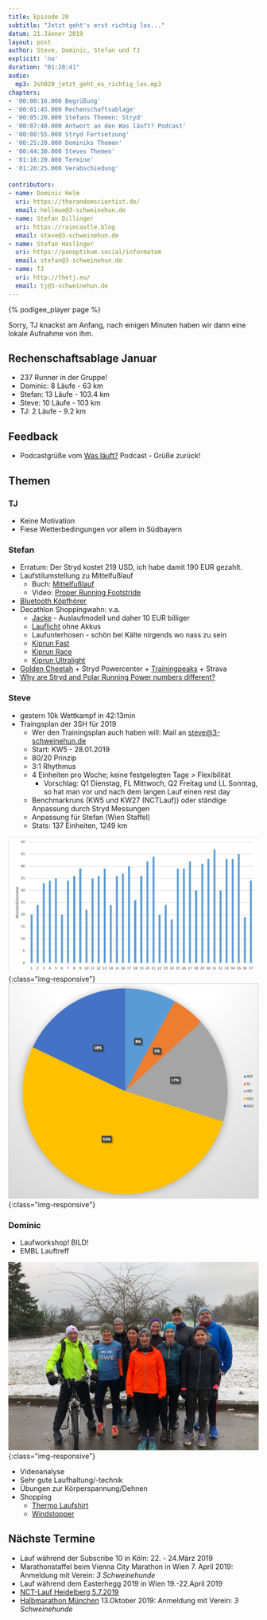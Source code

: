 ```yaml
---
title: Episode 20
subtitle: "Jetzt geht's erst richtig los..."
datum: 21.Jänner 2019
layout: post
author: Steve, Dominic, Stefan und TJ
explicit: 'no'
duration: "01:20:41"
audio:
  mp3: 3sh020_jetzt_geht_es_richtig_los.mp3
chapters:
- '00:00:16.000 Begrüßung'
- '00:01:45.000 Rechenschaftsablage'
- '00:05:20.000 Stefans Themen: Stryd'
- '00:07:40.000 Antwort an den Was läuft? Podcast'
- '00:08:55.000 Stryd Fortsetzung'
- '00:25:20.000 Dominiks Themen'
- '00:44:30.000 Steves Themen'
- '01:16:20.000 Termine'
- '01:20:25.000 Verabschiedung'

contributors:
- name: Dominic Helm
  uri: https://therandomscientist.de/
  email: hellmue@3-schweinehun.de
- name: Stefan Dillinger
  uri: https://raincastle.blog
  email: steve@3-schweinehun.de
- name: Stefan Haslinger
  uri: https://panoptikum.social/informatom
  email: stefan@3-schweinehun.de
- name: TJ
  uri: http://thetj.eu/
  email: tj@3-schweinehun.de
---
```


{% podigee_player page %}

Sorry, TJ knackst am Anfang, nach einigen Minuten haben wir dann eine lokale
Aufnahme von ihm.

## Rechenschaftsablage Januar

* 237 Runner in der Gruppe!
* Dominic: 8 Läufe - 63 km
* Stefan: 13 Läufe - 103.4 km
* Steve: 10 Läufe - 103 km
* TJ: 2 Läufe - 9.2 km

## Feedback

* Podcastgrüße vom [Was läuft?](https://podcast.happywesternhorse.de/) Podcast - 
  Grüße zurück!

## Themen

### TJ

* Keine Motivation
* Fiese Wetterbedingungen vor allem in Südbayern

### Stefan

* Erratum: Der Stryd kostet 219 USD, ich habe damit 190 EUR gezahlt.
* Laufstilumstellung zu Mittelfußlauf
  * Buch: [Mittelfußlauf](https://www.stiebner.com/copress/laufen-ausdauersport/mittelfusslauf.html)
  * Video: [Proper Running Footstride](https://www.youtube.com/watch?v=Rt9hgtFzZk0)
* [Bluetooth Köpfhörer](https://www.amazon.de/gp/product/B0753VDT2N/)
* Decathlon Shoppingwahn: v.a.
  * [Jacke](https://www.decathlon.at/laufjacke-kiprun-evolutiv-gelb-id_8394821.html) - Auslaufmodell
    und daher 10 EUR billiger
  * [Lauflicht](https://www.decathlon.at/lauflicht-motion-light-id_8501574.html) ohne Akkus
  * Laufunterhosen - schön bei Kälte nirgends wo nass zu sein
  * [Kiprun Fast](https://www.decathlon.co.uk/kiprun-fast-mens-running-shoe-id_8505365.html)
  * [Kiprun Race](https://www.decathlon.co.uk/kiprun-race-running-shoes-id_8488661.html)
  * [Kiprun Ultralight](https://www.decathlon.co.uk/kiprun-ultralight-shoes-id_8505376.html)
* [Golden Cheetah](https://www.goldencheetah.org/) + Stryd Powercenter +
  [Trainingpeaks](https://www.trainingpeaks.com/) + Strava
* [Why are Stryd and Polar Running Power numbers different?](https://thesecretofrunning.com/wp-content/uploads/2019/01/20190109-Why-are-Stryd-and-Polar-Running-Power-numbers-different.pdf)
  
### Steve

* gestern 10k Wettkampf in 42:13min
* Traingsplan der 3SH für 2019
  * Wer den Trainingsplan auch haben will: Mail an <steve@3-schweinehun.de>
  * Start: KW5 - 28.01.2019
  * 80/20 Prinzip
  * 3:1 Rhythmus
  * 4 Einheiten pro Woche; keine festgelegten Tage > Flexibilität
    * Vorschlag: Q1 Dienstag, FL Mittwoch, Q2 Freitag und LL Sonntag, so hat man vor und nach dem langen Lauf einen rest day
  * Benchmarkruns (KW5 und KW27 (NCTLauf)) oder ständige Anpassung durch Stryd Messungen
  * Anpassung für Stefan (Wien Staffel)
  * Stats: 137 Einheiten, 1249 km

![Dominiks Laufgruppe](/img/weekly_tss.png){:class="img-responsive"}
![Dominiks Laufgruppe](/img/80to20.png){:class="img-responsive"}

### Dominic

* Laufworkshop! BILD!
* EMBL Lauftreff

![Dominiks Laufgruppe](/img/dominiks_laufgruppe.jpg){:class="img-responsive"}

* Videoanalyse
* Sehr gute Laufhaltung/-technik
* Übungen zur Körperspannung/Dehnen
* Shopping
  * [Thermo Laufshirt](https://www.tchibo.de/thermo-laufshirt-mit-kapuze-p400123318.html)
  * [Windstopper](https://www.tchibo.de/windprotection-laufjacke-p400123320.html)

## Nächste Termine

* Lauf während der Subscribe 10 in Köln: 22. - 24.März 2019
* Marathonstaffel beim Vienna City Marathon in Wien 7. April 2019: Anmeldung mit 
  Verein: *3 Schweinehunde*
* Lauf während dem Easterhegg 2019 in Wien 19.-22.April 2019
* [NCT-Lauf Heidelberg 5.7.2019](https://www.nct-heidelberg.de/das-nct/spenden/nct-lauf.html)
* [Halbmarathon München](https://www.abavent.de/anmeldeservice/334/1444/3883/?de) 13.Oktober 2019:
  Anmeldung mit Verein: *3 Schweinehunde*